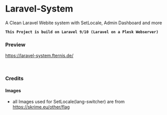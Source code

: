 # Laravel-System
A Clean Laravel Webite system with SetLocale, Admin Dashboard and more

__`This Project is build on Laravel 9/10 (Laravel on a Plesk Webserver)`__
<br>

### Preview
https://laravel-system.fternis.de/

<br>

### Credits
#### Images
- all Images used for SetLocale(lang-switcher) are from https://skrime.eu/other/flag
